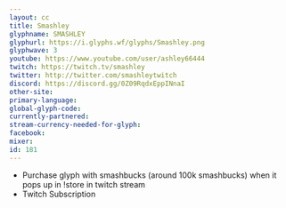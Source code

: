 ```yaml
---
layout: cc
title: Smashley
glyphname: SMASHLEY
glyphurl: https://i.glyphs.wf/glyphs/Smashley.png
glyphwave: 3
youtube: https://www.youtube.com/user/ashley66444
twitch: https://twitch.tv/smashley
twitter: http://twitter.com/smashleytwitch
discord: https://discord.gg/0Z09RqdxEppINnaI
other-site: 
primary-language: 
global-glyph-code: 
currently-partnered: 
stream-currency-needed-for-glyph: 
facebook: 
mixer: 
id: 181
---
```

* Purchase glyph with smashbucks (around 100k smashbucks) when it pops up in !store in twitch stream
* Twitch Subscription
